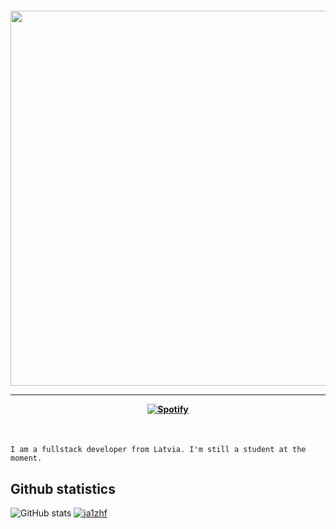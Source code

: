 <h4 align="center">
 
<img width="600" src="`./original.gif">

<hr>

[![Spotify](https://img.shields.io/badge/-Spotify-3bb34b?style=for-the-badge&logo=Spotify&logoColor=161f16&link=https://github.com/ja1z666)](https://open.spotify.com/user/rg6e0enb5uy6wocqboyjs2j58)
</h4>

<br>

```
I am a fullstack developer from Latvia. I'm still a student at the moment.
```

## Github statistics

![GitHub stats](https://github-readme-stats.vercel.app/api?username=ja1zhf&show_icons=true&theme=tokyonight)
[![ja1zhf](https://github-readme-stats.vercel.app/api/top-langs/?username=ja1zhf&hide=html&layout=compact=true&theme=tokyonight)](https://github.com/ja1zhf/)
